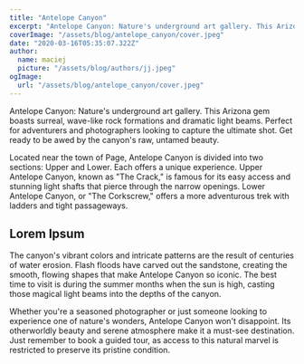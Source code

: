 ```yaml
---
title: "Antelope Canyon"
excerpt: "Antelope Canyon: Nature's underground art gallery. This Arizona gem boasts surreal, wave-like rock formations and dramatic light beams. Perfect for adventurers and photographers looking to capture the ultimate shot. Get ready to be awed by the canyon's raw, untamed beauty."
coverImage: "/assets/blog/antelope_canyon/cover.jpeg"
date: "2020-03-16T05:35:07.322Z"
author:
  name: maciej
  picture: "/assets/blog/authors/jj.jpeg"
ogImage:
  url: "/assets/blog/antelope_canyon/cover.jpeg"
---
```


Antelope Canyon: Nature's underground art gallery. This Arizona gem boasts surreal, wave-like rock formations and dramatic light beams. Perfect for adventurers and photographers looking to capture the ultimate shot. Get ready to be awed by the canyon's raw, untamed beauty.

Located near the town of Page, Antelope Canyon is divided into two sections: Upper and Lower. Each offers a unique experience. Upper Antelope Canyon, known as "The Crack," is famous for its easy access and stunning light shafts that pierce through the narrow openings. Lower Antelope Canyon, or "The Corkscrew," offers a more adventurous trek with ladders and tight passageways.

## Lorem Ipsum

The canyon's vibrant colors and intricate patterns are the result of centuries of water erosion. Flash floods have carved out the sandstone, creating the smooth, flowing shapes that make Antelope Canyon so iconic. The best time to visit is during the summer months when the sun is high, casting those magical light beams into the depths of the canyon.

Whether you're a seasoned photographer or just someone looking to experience one of nature's wonders, Antelope Canyon won't disappoint. Its otherworldly beauty and serene atmosphere make it a must-see destination. Just remember to book a guided tour, as access to this natural marvel is restricted to preserve its pristine condition.
